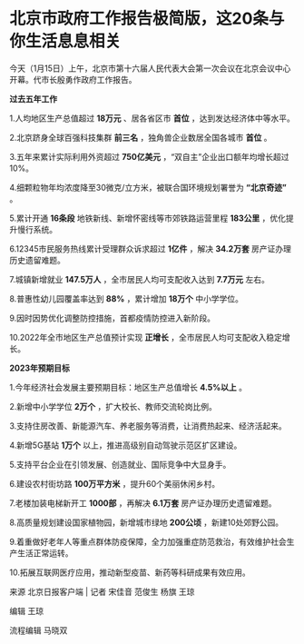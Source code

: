 # 北京市政府工作报告极简版，这20条与你生活息息相关

今天（1月15日）上午，北京市第十六届人民代表大会第一次会议在北京会议中心开幕。代市长殷勇作政府工作报告。

**过去五年工作**

1.人均地区生产总值超过 **18万元** 、居各省区市 **首位** ，达到发达经济体中等水平。

2.北京跻身全球百强科技集群 **前三名** ，独角兽企业数居全国各城市 **首位** 。

3.五年来累计实际利用外资超过 **750亿美元** ，“双自主”企业出口额年均增长超过10%。

4.细颗粒物年均浓度降至30微克/立方米，被联合国环境规划署誉为 **“北京奇迹”** 。

5.累计开通 **16条段** 地铁新线、新增怀密线等市郊铁路运营里程 **183公里** ，优化提升慢行系统。

6.12345市民服务热线累计受理群众诉求超过 **1亿件** ，解决 **34.2万套** 房产证办理历史遗留难题。

7.城镇新增就业 **147.5万人** ，全市居民人均可支配收入达到 **7.7万元** 左右。

8.普惠性幼儿园覆盖率达到 **88%** ，累计增加 **18万个** 中小学学位。

9.因时因势优化调整防控措施，首都疫情防控进入新阶段。

10.2022年全市地区生产总值预计实现 **正增长** ，全市居民人均可支配收入稳定增长。

**2023年预期目标**

1.今年经济社会发展主要预期目标：地区生产总值增长 **4.5%以上** 。

2.新增中小学学位 **2万个** ，扩大校长、教师交流轮岗比例。

3.支持住房改善、新能源汽车、养老服务等消费，让消费热起来、经济活起来。

4.新增5G基站 **1万个** 以上，推进高级别自动驾驶示范区扩区建设。

5.支持平台企业在引领发展、创造就业、国际竞争中大显身手。

6.建设农村街坊路 **100万平方米** ，提升60个美丽休闲乡村。

7.老楼加装电梯新开工 **1000部** ，再解决 **6.1万套** 房产证办理历史遗留难题。

8.高质量规划建设国家植物园，新增城市绿地 **200公顷** ，新建10处郊野公园。

9.着重做好老年人等重点群体防疫保障，全力加强重症防范救治，有效维护社会生产生活正常运转。

10.拓展互联网医疗应用，推动新型疫苗、新药等科研成果有效应用。

来源 北京日报客户端 | 记者 宋佳音 范俊生 杨旗 王琼

编辑 王琼

流程编辑 马晓双

